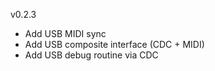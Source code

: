 v0.2.3
- Add USB MIDI sync
- Add USB composite interface (CDC + MIDI)
- Add USB debug routine via CDC